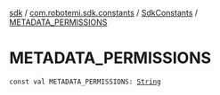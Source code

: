 [sdk](../../index.md) / [com.robotemi.sdk.constants](../index.md) / [SdkConstants](index.md) / [METADATA_PERMISSIONS](./-m-e-t-a-d-a-t-a_-p-e-r-m-i-s-s-i-o-n-s.md)

# METADATA_PERMISSIONS

`const val METADATA_PERMISSIONS: `[`String`](https://kotlinlang.org/api/latest/jvm/stdlib/kotlin/-string/index.html)